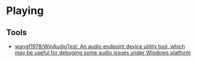 # Playing
## Tools
- [wangf1978/WinAudioTest: An audio endpoint device utility tool, which may be useful for debuging some audio issues under Windows platform](https://github.com/wangf1978/WinAudioTest)